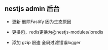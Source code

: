 ## nestjs admin 后台

- 更新 删除Fastify 因为生态原因

- 更换包，redis更换为@nestjs-modules/ioredis

- 添加 gzip 限速 全局过滤错误logger
